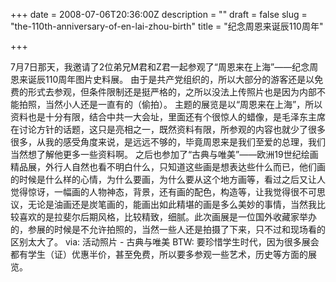 +++
date = 2008-07-06T20:36:00Z
description = ""
draft = false
slug = "the-110th-anniversary-of-en-lai-zhou-birth"
title = "纪念周恩来诞辰110周年"

+++


7月7日那天，我邀请了2位弟兄M君和Z君一起参观了“周恩来在上海”——纪念周恩来诞辰110周年图片史料展。 由于是共产党组织的，所以大部分的游客还是以免费的形式去参观，但条件限制还是挺严格的，之所以没法上传照片也是因为内部不能拍照，当然小人还是一直有的（偷拍）。 主题的展览是以“周恩来在上海”，所以资料也是十分有限，结合中共一大会址，里面还有个很惊人的蜡像，是毛泽东主席在讨论方针的话题，这只是亮相之一，既然资料有限，所参观的内容也就少了很多很多，从我的感受角度来说，是远远不够的，毕竟周恩来是我们至爱的总理，我们当然想了解他更多一些资料啊。 之后也参加了“古典与唯美”——欧洲19世纪绘画精品展，外行人自然也看不明白什么，只知道这些画是想表达些什么而已，他们画的时候是什么样的心情，为什么要画，为什么要从这个地方画等，看过之后又让人觉得惊讶，一幅画的人物神态，背景，还有画的配色，构造等，让我觉得很不可思议，无论是油画还是炭笔画的，能画出如此精堪的画是多么美妙的事情，当然我比较喜欢的是拉斐尔后期风格，比较精致，细腻。此次画展是一位国外收藏家举办的，参展的时候是不允许拍照的，当然一些人还是拍摄了下来，只不过和现场看的区别太大了。 via: 活动照片 - 古典与唯美 BTW: 要珍惜学生时代，因为很多展会都有学生（证）优惠半价，甚至免费，所以要多参观一些艺术，历史等方面的展览。
